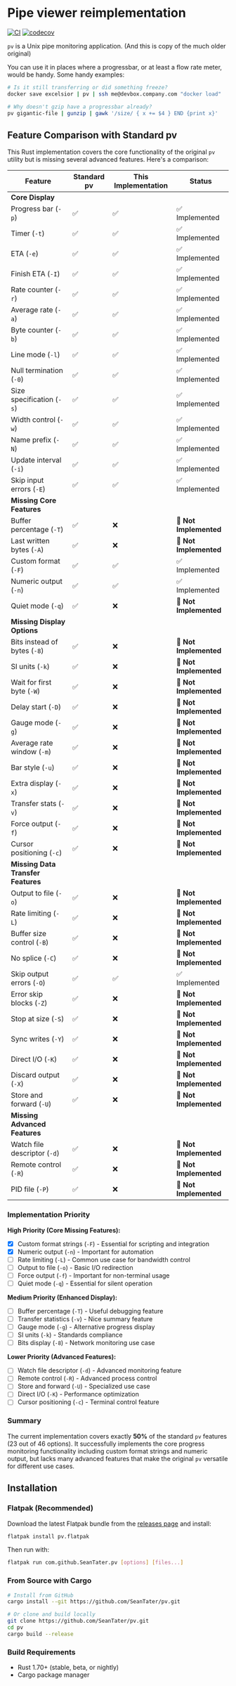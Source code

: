 # Pipe viewer reimplementation

[![CI](https://github.com/SeanTater/pv/workflows/CI/badge.svg)](https://github.com/SeanTater/pv/actions)
[![codecov](https://codecov.io/gh/SeanTater/pv/branch/master/graph/badge.svg)](https://codecov.io/gh/SeanTater/pv)

`pv` is a Unix pipe monitoring application. (And this is copy of the much older original)

You can use it in places where a progressbar, or at least a flow rate meter,
would be handy. Some handy examples:

```sh
# Is it still transferring or did something freeze?
docker save excelsior | pv | ssh me@devbox.company.com "docker load"
```

```sh
# Why doesn't gzip have a progressbar already?
pv gigantic-file | gunzip | gawk '/size/ { x += $4 } END {print x}'
```

## Feature Comparison with Standard pv

This Rust implementation covers the core functionality of the original `pv` utility but is missing several advanced features. Here's a comparison:

| Feature | Standard pv | This Implementation | Status |
|---------|-------------|-------------------|--------|
| **Core Display** |
| Progress bar (`-p`) | ✅ | ✅ | ✅ Implemented |
| Timer (`-t`) | ✅ | ✅ | ✅ Implemented |
| ETA (`-e`) | ✅ | ✅ | ✅ Implemented |
| Finish ETA (`-I`) | ✅ | ✅ | ✅ Implemented |
| Rate counter (`-r`) | ✅ | ✅ | ✅ Implemented |
| Average rate (`-a`) | ✅ | ✅ | ✅ Implemented |
| Byte counter (`-b`) | ✅ | ✅ | ✅ Implemented |
| Line mode (`-l`) | ✅ | ✅ | ✅ Implemented |
| Null termination (`-0`) | ✅ | ✅ | ✅ Implemented |
| Size specification (`-s`) | ✅ | ✅ | ✅ Implemented |
| Width control (`-w`) | ✅ | ✅ | ✅ Implemented |
| Name prefix (`-N`) | ✅ | ✅ | ✅ Implemented |
| Update interval (`-i`) | ✅ | ✅ | ✅ Implemented |
| Skip input errors (`-E`) | ✅ | ✅ | ✅ Implemented |
| **Missing Core Features** |
| Buffer percentage (`-T`) | ✅ | ❌ | 🔴 **Not Implemented** |
| Last written bytes (`-A`) | ✅ | ❌ | 🔴 **Not Implemented** |
| Custom format (`-F`) | ✅ | ✅ | ✅ Implemented |
| Numeric output (`-n`) | ✅ | ✅ | ✅ Implemented |
| Quiet mode (`-q`) | ✅ | ❌ | 🔴 **Not Implemented** |
| **Missing Display Options** |
| Bits instead of bytes (`-8`) | ✅ | ❌ | 🔴 **Not Implemented** |
| SI units (`-k`) | ✅ | ❌ | 🔴 **Not Implemented** |
| Wait for first byte (`-W`) | ✅ | ❌ | 🔴 **Not Implemented** |
| Delay start (`-D`) | ✅ | ❌ | 🔴 **Not Implemented** |
| Gauge mode (`-g`) | ✅ | ❌ | 🔴 **Not Implemented** |
| Average rate window (`-m`) | ✅ | ❌ | 🔴 **Not Implemented** |
| Bar style (`-u`) | ✅ | ❌ | 🔴 **Not Implemented** |
| Extra display (`-x`) | ✅ | ❌ | 🔴 **Not Implemented** |
| Transfer stats (`-v`) | ✅ | ❌ | 🔴 **Not Implemented** |
| Force output (`-f`) | ✅ | ❌ | 🔴 **Not Implemented** |
| Cursor positioning (`-c`) | ✅ | ❌ | 🔴 **Not Implemented** |
| **Missing Data Transfer Features** |
| Output to file (`-o`) | ✅ | ❌ | 🔴 **Not Implemented** |
| Rate limiting (`-L`) | ✅ | ❌ | 🔴 **Not Implemented** |
| Buffer size control (`-B`) | ✅ | ❌ | 🔴 **Not Implemented** |
| No splice (`-C`) | ✅ | ❌ | 🔴 **Not Implemented** |
| Skip output errors (`-O`) | ✅ | ✅ | ✅ Implemented |
| Error skip blocks (`-Z`) | ✅ | ❌ | 🔴 **Not Implemented** |
| Stop at size (`-S`) | ✅ | ❌ | 🔴 **Not Implemented** |
| Sync writes (`-Y`) | ✅ | ❌ | 🔴 **Not Implemented** |
| Direct I/O (`-K`) | ✅ | ❌ | 🔴 **Not Implemented** |
| Discard output (`-X`) | ✅ | ❌ | 🔴 **Not Implemented** |
| Store and forward (`-U`) | ✅ | ❌ | 🔴 **Not Implemented** |
| **Missing Advanced Features** |
| Watch file descriptor (`-d`) | ✅ | ❌ | 🔴 **Not Implemented** |
| Remote control (`-R`) | ✅ | ❌ | 🔴 **Not Implemented** |
| PID file (`-P`) | ✅ | ❌ | 🔴 **Not Implemented** |

### Implementation Priority

**High Priority (Core Missing Features):**
- [x] Custom format strings (`-F`) - Essential for scripting and integration
- [x] Numeric output (`-n`) - Important for automation
- [ ] Rate limiting (`-L`) - Common use case for bandwidth control  
- [ ] Output to file (`-o`) - Basic I/O redirection
- [ ] Force output (`-f`) - Important for non-terminal usage
- [ ] Quiet mode (`-q`) - Essential for silent operation

**Medium Priority (Enhanced Display):**
- [ ] Buffer percentage (`-T`) - Useful debugging feature
- [ ] Transfer statistics (`-v`) - Nice summary feature
- [ ] Gauge mode (`-g`) - Alternative progress display
- [ ] SI units (`-k`) - Standards compliance
- [ ] Bits display (`-8`) - Network monitoring use case

**Lower Priority (Advanced Features):**
- [ ] Watch file descriptor (`-d`) - Advanced monitoring feature
- [ ] Remote control (`-R`) - Advanced process control
- [ ] Store and forward (`-U`) - Specialized use case
- [ ] Direct I/O (`-K`) - Performance optimization
- [ ] Cursor positioning (`-c`) - Terminal control feature

### Summary

The current implementation covers exactly **50%** of the standard `pv` features (23 out of 46 options). It successfully implements the core progress monitoring functionality including custom format strings and numeric output, but lacks many advanced features that make the original `pv` versatile for different use cases.

## Installation

### Flatpak (Recommended)

Download the latest Flatpak bundle from the [releases page](https://github.com/SeanTater/pv/releases) and install:

```bash
flatpak install pv.flatpak
```

Then run with:
```bash
flatpak run com.github.SeanTater.pv [options] [files...]
```

### From Source with Cargo

```bash
# Install from GitHub
cargo install --git https://github.com/SeanTater/pv.git

# Or clone and build locally
git clone https://github.com/SeanTater/pv.git
cd pv
cargo build --release
```

### Build Requirements

- Rust 1.70+ (stable, beta, or nightly)
- Cargo package manager